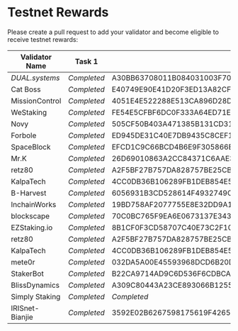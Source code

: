# Testnet Rewards

Please create a pull request to add your validator and become eligible to receive testnet rewards:

| Validator Name      | Task 1      | Task 2          | Task 3 | Task 4 | Task 5 | Task 6 | Task 7 | Task 8 |
| ------------------- | ----------- | --------------- | ------ | ------ | ------ | ------ | ------ | ------ |
| *DUAL.systems* | *Completed* | A30BB63708011B084031003F7019AD0FC11CE328439F203BF49DD0CC2A319E3F | A365EFBC7043F7C61EDDF7D42A3334699F5F706F3AA0B9C0BFDBC6DCF7AE7FB4 | 825B958B6074C406014ACED18E87D5E6AB135F9E1A95CA064495B5EFDCB21CB0 | DDA798F3AE38B506B61B1885DB314607C3EF136A209DE5D967E3C7B2CB97316A | AD2BC8903827813735F069402DB1247DF8E11BFEC46DA9BC41829684991E4BA6 |        |        |
| Cat Boss      | *Completed* | E40749E90E41D20F3ED13A82CF6A96797712B8B18D09A78B8BED21BCA3E5EF71 | 37958075AC214620DE2998A1E222AF27CDAFA9A6EADCE26F4C39BB4A914F4AAB | 93FFE648C763DD97D7C28084E18E4D202CEE184E771947A776D545ABF1FD7E6C | A526F2914DEE817D4B9DBC90D01087F5DBD943DCE92A0E6696F5585A9F5B9856 | D8F441D146380C71CCBCEA46CBC27035E5E79965AB699B9BE760E5754D8D2D07 |        |        |
| MissionControl | *Completed* | 4051E4E522288E513CA896D28DA4175C1BF1527C1D731932C34111F181DDF8F8 | D12D29009E0ADFD41EAEAEC5ED8E8CBEE3B3176674EF538C7BC9C5600B6B8D72 | 9A0CBA2D1C376A4B0A112D30B0D52317D4030E70CD6C13C557069B20DBDD9D80 | 3402C9F1D6533F89811171AAE5B8A3C0FD3634AEC689A2602D36B851549F65C2 | B288576337041A6E172A6858DDB34683FA13095A650F7CB3E2F6B5DAAFB872CD |        |        |
| WeStaking | *Completed* | FE54E5CFBF6DC0F333A64ED71E136A72F5B91BF9F00BE6038D510C4B4D4DBB1B | 1C6DB9E087ADD3529B93A2F8966880689698A3FC2BECC7DE667A3D2FC3A37D53 | F3E42CAF78B60B190569930E5DECC66DEF99B97D911AC743CC7C28B429613B21 | E33C084F3B81AF7F526997F252CD85D53B8082131D7BE5B2926A28C730851063 | 8A459D83B1032811EF2FDEBCCCFB1AD3B215F621939085114DBC855F255AFD80 |        |        |
| Novy | *Completed* | 505CF50B403A471385B131CD3141EDB303A8DC36F88B10DFA9ED3C2DD28D1F50 | 27E6A05AECA985D90711E14DA471EE9DF314A21D4091852F2D672FCD739B0FBB | AAB598A6498C75435C56F03730C45248337C9F502D9E3849CA1840BD6675D37B | B69BFEE8BC8517BA073BC8A96FCAB235DA94CA0805D9BC56BA51E4C01AA71C3D | 71B3E98B2FC66802B449425DC415509DB409C6CF7A6C00153443620497231F6A | *Completed* | *Completed* |
| Forbole | *Completed* | ED945DE31C40E7DB9435C8CEF16F6BE819AEF025B3AA35C20E76F3ED77005C0B | 18A975DB3B6B7E47F63C10EB93DF9A2717EBBD2E4493E55787A2C0E1EB6BD949 | 1F3BBA00BBB932FA4F2A9C3566114B5D58732FA114FE6433286DCFBC915F26A9 | 0F695F5CB562638457B7AAA0DC22B9343AE5625B9C2E063E6858A81109B6B33E | 96A574EB253F8162D7C733B8B17DCA6ABCBD375CB7C9F69ADF42ECD1EF61246A |        |        |
| SpaceBlock    | *Completed* | EFCD1C9C66BCD4B6E9F305866E456882D2081CFC02801544FCC433DCC769E0AC | 45D94F40BF7E7BC8C733320C2FCD76702F23017D0BC94A0F10E7AF14897A568E | 60172638571B18A4C3E19E88CA9B1053C01875B6238543EDF5E1C20B2EAAC882 | FA8AE49DBA22812BA16E96D6B450CEEBBE0E13E265C0D86A24095BFD978B695D | 9BD36169883CA59FB2D66918B1320E0990ED8A176D5ADBBCC84FC42A0ABAABD8 |        |        |
| Mr.K | *Completed* | 26D69010863A2CC84371C6AAE382AA39E280AB613B52D1D123345C8A32B6B506 | 13967CE12EE7A6C4EE1A1B51469DCFFF009AEAFC513EA81091AEC82FBDDD8C8B | D24E8E60D4EE054D6AE00C457F2993BEE2E282B1178F3AFBDE7838D020358294 | 7AE84E8432ECA45B0B87ACD694715AC86070DB967A12A0136B0E3BBD6123FDDD | 3EB6569052946F27D164447741D46941E75680FE26E60D7206720FC34D52ABCC |        |        |
| retz80 | *Completed* | A2F5BF27B757DA828757BE25CB9A9CC409863CE4DA80E0D05D8D4DDC5FE70D4F | 2419D82A785CA53CB1BFC04A762078CD0CEC26A128EE7743FE566AB9A71C57E3 | BC58501AFB9FD1810842FE2E6370CDC701D56D6E89FCDD539DA8F05DD1EC5DFE | FE47ACAEB3D0056088C8BBCF5988FA40E39F78E59BEE1EC34EE9710B19085498 | 755FC6B114F873E808AA9C9752D8BB9330B5E75C6E8F24650D9F492E8E6BDF4C | *Completed* | *Completed* |
| KalpaTech | *Completed* | 4CC0DB36B106289FB1DEB854E506011B5FEEEEC407F53674DF6ACFFF41E8B61F | 1F3967F700001EFBB35E4DFFADC6957BA975D15BFD34126F567979B55C9CC8D2 | 6A83F669615B0B6BF76F762A95B9C1D87AF0B5FF05A47B76F9729D93A11FB512 | 4EDCC0A005DB469A5910C5A22749100D85B68F6FF2D62AD5D0A7509C3F038F74 | 18D18E048CA053C2ED9FA68B7AEF322D3574A34140D0FC6AB51C34F6EA55D84A |        |        |
| B-Harvest | *Completed* | 6056931B3CD528614F4932749CCF9368DCD834A5A4AE075B513595510784F075 | 8E620E59E9C2FE3C849B5F903BB784D686B62473539392F4DF79D6312C8B9BF8 | A451DE526CF694581E4952C685D4A504915FFD01016B264605A04CA4ED536293 | CE568215B3150358F76233E9160D5134E7516E25CFB04A06AD2509E14C89EDE6 | 48BFF0425E2002AF288B71535A66C0E36E3567C3E86AE9B5F72897C000D6204B | *Completed* | *Completed* |
| InchainWorks | *Completed* | 19BD758AF2077755E8E32DD9A12CD8DF72358A7B34FED011EB6FC5F8EBEF9006 | D82905D9A78E4722210C1F2E396CDAEC1BFB93BA220DE74561EC08990ABE2064 | 5D9E7C4FDEB3D621E0361A08EF8CA66C29F00AD859559C2D37974A426E02B081 | 0B4B597D88AD5E18B7F4A6226F42465D756B1016448373DCB901893CA307BCEA | 6AF84F7E2FA8441220781A318EC61B1975B77C209E03EE566560E0B2F53DE9B6 |        |        |
| blockscape | *Completed* |  70C0BC765F9EA6E0673137E343E3B0E7EB90A8231A6AFFFD1D727308110702E4 | EF374F498961C57F2440CC659BF3DFDDE01AF7FCE603607AB38EC86030A138C0 | 25F8CFC91F50C4D2F12C21C3D1BF0E054ACD0BC026E775003B448DA7CB230D61 | F933CFAB0A15D087F75E8FE76162531D95860F6879E6C0AE18A55182E8DFA0EF | 9992720468580E45A3E1B3C273C12A0F032813638E352BF6319D2A96BBFD09BF |        |        |
| EZStaking.io | *Completed* | 8B1CF0F3CD58707C40E73C2F10D491E9BF4534B292EFDB671EBDDF6CA04C2EB5 | 8A1F26DE124D13DEA8ED2725BAADAC88B54E752838077EFF82AC461471BEE9F7 | 7268ECE81D7DF44D5F357F3BCEA10D335089EED13E1264A698DD64BDE386F151 | FE85251C844DC3C7CC58E159312DAF21911C0550D9B9F6829A345BEC84871C59 | 988E77FA639B6611958738485B7069E65BD1F5205D95B48C735BDE499ADE7C08 |        |        |
| retz80 | *Completed* | A2F5BF27B757DA828757BE25CB9A9CC409863CE4DA80E0D05D8D4DDC5FE70D4F | 2419D82A785CA53CB1BFC04A762078CD0CEC26A128EE7743FE566AB9A71C57E3 | BC58501AFB9FD1810842FE2E6370CDC701D56D6E89FCDD539DA8F05DD1EC5DFE | FE47ACAEB3D0056088C8BBCF5988FA40E39F78E59BEE1EC34EE9710B19085498 | 755FC6B114F873E808AA9C9752D8BB9330B5E75C6E8F24650D9F492E8E6BDF4C |        |        |
| KalpaTech | *Completed* | 4CC0DB36B106289FB1DEB854E506011B5FEEEEC407F53674DF6ACFFF41E8B61F | 1F3967F700001EFBB35E4DFFADC6957BA975D15BFD34126F567979B55C9CC8D2 | 6A83F669615B0B6BF76F762A95B9C1D87AF0B5FF05A47B76F9729D93A11FB512 | 4EDCC0A005DB469A5910C5A22749100D85B68F6FF2D62AD5D0A7509C3F038F74 | 18D18E048CA053C2ED9FA68B7AEF322D3574A34140D0FC6AB51C34F6EA55D84A | *Completed* | *Completed* |
| mete0r | *Completed* | 032DA5A00E45593968DCD6B20D59D83BE795BD6EE4EB75AEBC1E54675C95EB66 | 44BED17C1EC87251B9772C3805BFA0F25960AE14157687E85C61FEEA492D0AD8 | CDB03BB58A4D4A55A600520BEFD587FBA200BC3B6105679DD0587A2D7E73E2C3 | E78EF164109FA982A588C4CA13C26DB55E743F28750C1E186D3F2B13407BBA8B | ED1D006A14417172624E355977BFC1E6C18450950F0B62C005EE92680BCFDAE3 |        |        |
| StakerBot | *Completed* | B22CA9714AD9C6D536F6CDBCA147618257737C599F5E4E04E4A53458B7DD815F | 20A4BC3C5BC6F34BE839A502969090115F25251E25F526B6CAB03EFE0C50DE60 | B54C61AF266D5C075A0AF8B4F18E3ECAD67F248C809442DA0E7C4720EB16D4FE | 0FD4AAE52AD39E8DDC031CDBB3F43D76A54C9340FF56CF4BE565D4777FBA7DF5 | 5C15BDE31DA5483170CBCF315E1CB5B717EE4EEFFD623FC7684BDE9980151488 |        |        |
| BlissDynamics| *Completed* | A309C80443A23CE893066B12554E6B5A92FACA1E6729AC154B8D902BB7101F5D | 3EEF78A648BFC459D6B09785AE748426A86BA00ABEE338A1D77E5386A7C1EF6E | 3BFF800C26CA7357F8F8DAB6CD3F856C2658103FD16180723E11A4980AA00830 | 59B8E6D12A163CF57E047D5891CABF654D735A626C68678526FB392131E2A1FA | 6C6C6613AF055027CFDAC1E5CF32D5F2F9F16E243C5071A3FAC52FACA4F8B41A |        |        |
| Simply Staking | *Completed* | *Completed* | 068242812D43194A101790DDD705BA9B986BBD58ABBDED661D112D953156B367 | CD0D5AFF2E7EB9843CD0FA9A19145138BE70981A65C61EFC68E9B4FE06FD9C26 | C1DBAD94FA4916B2DA293C6CBBB7BFB41D303D7AFDC19C74A0BFD4E4185718A5 | 9C89D77F77CF67D9837625E1A0DCAABE087D932A055F6E27A4F8AEA43BEDB32C |        |        |
| IRISnet-Bianjie | *Completed* | 3592E02B6267598175619F426596783520DCB44D3D008E343A8EDE9872959989 | 9E568F688C1A2E294F2BB66DAEE99B64915CB6884F713CFB18A36F593C74EC57 |FF2875DE9BF9DD20B5394AF1026922B7AC8D43BB188E6873A1C9FAB812B5DBF1 |047C25213449F7D3631C63B0D6AD5151E9600B01DA6978C0D51F0E6E43F91D6C |F1CBC83BD4E1D7BFBC109009AFDAFF18CAB08DF5CC29D5C35184E9EF47A9EF8B | *Completed* |

